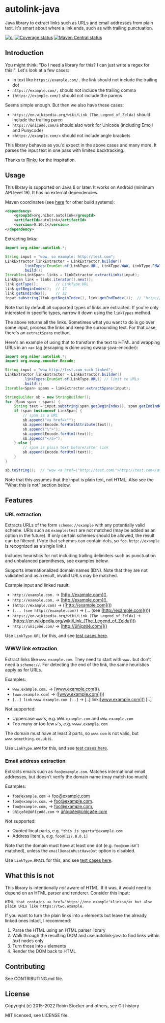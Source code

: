 autolink-java
=============

Java library to extract links such as URLs and email addresses from plain text.
It's smart about where a link ends, such as with trailing punctuation.

[![ci](https://github.com/robinst/autolink-java/workflows/ci/badge.svg)](https://github.com/robinst/autolink-java/actions?query=workflow%3Aci)
[![Coverage status](https://codecov.io/gh/robinst/autolink-java/branch/main/graph/badge.svg)](https://codecov.io/gh/robinst/autolink-java)
[![Maven Central status](https://img.shields.io/maven-central/v/org.nibor.autolink/autolink.svg)](https://search.maven.org/search?q=g:org.nibor.autolink%20AND%20a:autolink&core=gav)

Introduction
------------

You might think: "Do I need a library for this? I can just write a regex for this!".
Let's look at a few cases:

* In text like `https://example.com/.` the link should not include the trailing dot
* `https://example.com/,` should not include the trailing comma
* `(https://example.com/)` should not include the parens

Seems simple enough. But then we also have these cases:

* `https://en.wikipedia.org/wiki/Link_(The_Legend_of_Zelda)` should include the trailing paren
* `https://üñîçøðé.com/ä` should also work for Unicode (including Emoji and Punycode)
* `<https://example.com/>` should not include angle brackets

This library behaves as you'd expect in the above cases and many more.
It parses the input text in one pass with limited backtracking.

Thanks to [Rinku](https://github.com/vmg/rinku) for the inspiration.

Usage
-----

This library is supported on Java 8 or later. It works on Android
(minimum API level 19). It has no external dependencies.

Maven coordinates
(see
[here](https://search.maven.org/artifact/org.nibor.autolink/autolink/0.10.1/jar)
for other build systems):

```xml
<dependency>
    <groupId>org.nibor.autolink</groupId>
    <artifactId>autolink</artifactId>
    <version>0.10.1</version>
</dependency>
```

Extracting links:

```java
import org.nibor.autolink.*;

String input = "wow, so example: http://test.com";
LinkExtractor linkExtractor = LinkExtractor.builder()
        .linkTypes(EnumSet.of(LinkType.URL, LinkType.WWW, LinkType.EMAIL))
        .build();
Iterable<LinkSpan> links = linkExtractor.extractLinks(input);
LinkSpan link = links.iterator().next();
link.getType();        // LinkType.URL
link.getBeginIndex();  // 17
link.getEndIndex();    // 32
input.substring(link.getBeginIndex(), link.getEndIndex());  // "http://test.com"
```

Note that by default all supported types of links are extracted. If
you're only interested in specific types, narrow it down using the
`linkTypes` method.

The above returns all the links. Sometimes what you want to do is go over some input,
process the links and keep the surrounding text. For that case,
there's an `extractSpans` method.

Here's an example of using that to transform the text to HTML and wrapping URLs in
an `<a>` tag (escaping is done using owasp-java-encoder):

```java
import org.nibor.autolink.*;
import org.owasp.encoder.Encode;

String input = "wow http://test.com such linked";
LinkExtractor linkExtractor = LinkExtractor.builder()
        .linkTypes(EnumSet.of(LinkType.URL)) // limit to URLs
        .build();
Iterable<Span> spans = linkExtractor.extractSpans(input);

StringBuilder sb = new StringBuilder();
for (Span span : spans) {
    String text = input.substring(span.getBeginIndex(), span.getEndIndex());
    if (span instanceof LinkSpan) {
        // span is a URL
        sb.append("<a href=\"");
        sb.append(Encode.forHtmlAttribute(text));
        sb.append("\">");
        sb.append(Encode.forHtml(text));
        sb.append("</a>");
    } else {
        // span is plain text before/after link
        sb.append(Encode.forHtml(text));
    }
}

sb.toString();  // "wow <a href=\"http://test.com\">http://test.com</a> such linked"
```

Note that this assumes that the input is plain text, not HTML.
Also see the "What this is not" section below.

Features
--------

### URL extraction

Extracts URLs of the form `scheme://example` with any potentially valid scheme.
URIs such as `example:test` are not matched (may be added as an option in the
future). If only certain schemes should be allowed, the result can be filtered.
(Note that schemes can contain dots, so `foo.http://example` is recognized as
a single link.)

Includes heuristics for not including trailing delimiters such as punctuation
and unbalanced parentheses, see examples below.

Supports internationalized domain names (IDN). Note that they are not validated
and as a result, invalid URLs may be matched.

Example input and linked result:

* `http://example.com.` → [http://example.com]().
* `http://example.com,` → [http://example.com](),
* `(http://example.com)` → ([http://example.com]())
* `(... (see http://example.com))` → (... (see [http://example.com]()))
* `https://en.wikipedia.org/wiki/Link_(The_Legend_of_Zelda)` →
  [https://en.wikipedia.org/wiki/Link_(The_Legend_of_Zelda)]()
* `http://üñîçøðé.com/` → [http://üñîçøðé.com/]()

Use `LinkType.URL` for this, and see [test
cases here](src/test/java/org/nibor/autolink/AutolinkUrlTest.java).

### WWW link extraction

Extract links like `www.example.com`. They need to start with `www.` but
don't need a `scheme://`. For detecting the end of the link, the same
heuristics apply as for URLs.

Examples:

* `www.example.com.` → [www.example.com]().
* `(www.example.com)` → ([www.example.com]())
* `[..] link:www.example.com [..]` → \[..\] link:[www.example.com]() \[..\]

Not supported:

* Uppercase `www`'s, e.g. `WWW.example.com` and `wWw.example.com`
* Too many or too few `w`'s, e.g. `wwww.example.com`

The domain must have at least 3 parts, so `www.com` is not valid, but `www.something.co.uk` is.

Use `LinkType.WWW` for this, and see [test
cases here](src/test/java/org/nibor/autolink/AutolinkWwwTest.java).

### Email address extraction

Extracts emails such as `foo@example.com`. Matches international email
addresses, but doesn't verify the domain name (may match too much).

Examples:

* `foo@example.com` → [foo@example.com]()
* `foo@example.com.` → [foo@example.com]().
* `foo@example.com,` → [foo@example.com](),
* `üñîçøðé@üñîçøðé.com` → [üñîçøðé@üñîçøðé.com]()

Not supported:

* Quoted local parts, e.g. `"this is sparta"@example.com`
* Address literals, e.g. `foo@[127.0.0.1]`

Note that the domain must have at least one dot (e.g. `foo@com` isn't
matched), unless the `emailDomainMustHaveDot` option is disabled.

Use `LinkType.EMAIL` for this, and see [test cases
here](src/test/java/org/nibor/autolink/AutolinkEmailTest.java).

What this is not
----------------

This library is intentionally *not* aware of HTML. If it was, it would need to depend on an HTML parser and renderer.
Consider this input:

```
HTML that contains <a href="https://one.example">links</a> but also plain URLs like https://two.example.
```

If you want to turn the plain links into `a` elements but leave the already linked ones intact, I recommend:

1. Parse the HTML using an HTML parser library
2. Walk through the resulting DOM and use autolink-java to find links within *text* nodes only
3. Turn those into `a` elements
4. Render the DOM back to HTML

Contributing
------------

See CONTRIBUTING.md file.

License
-------

Copyright (c) 2015-2022 Robin Stocker and others, see Git history

MIT licensed, see LICENSE file.
